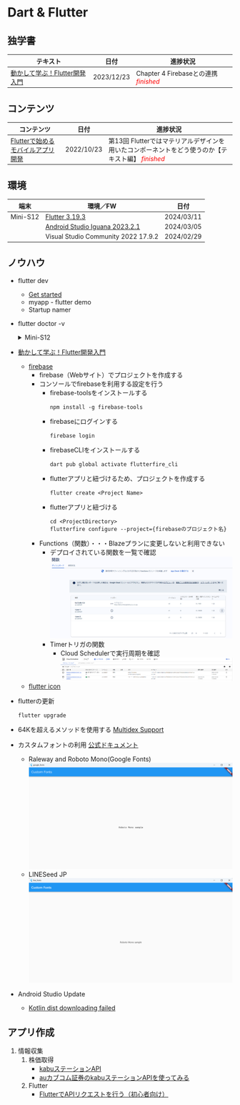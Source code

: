 # Dart & Flutter

##  独学書
  |テキスト                                                                             |日付      |進捗状況
  |------------------------------------------------------------------------------------|----------|---
  |[動かして学ぶ！Flutter開発入門](https://www.shoeisha.co.jp/book/detail/9784798177366) |2023/12/23|Chapter 4 Firebaseとの連携 <span style="color: red;">*finished*</span>

##  コンテンツ
  |コンテンツ                                                                         |日付     |進捗状況
  |----------------------------------------------------------------------------------|---------|---
  |[Flutterで始めるモバイルアプリ開発](https://codezine.jp/article/corner/830)         |2022/10/23|第13回  Flutterではマテリアルデザインを用いたコンポーネントをどう使うのか【テキスト編】 <span style="color: red;">*finished*</span>

##  環境
  |端末       |環境／FW                                                                |日付
  |-----------|-----------------------------------------------------------------------|----------
  |Mini-S12   |[Flutter 3.19.3](https://docs.flutter.dev/get-started/install)         |2024/03/11
  |           |[Android Studio Iguana 2023.2.1](https://developer.android.com/studio) |2024/03/05
  |           |Visual Studio Community 2022 17.9.2                                    |2024/02/29

##  ノウハウ
  - flutter dev
    -  [Get started](https://docs.flutter.dev/get-started/install)
    -  myapp - flutter demo
    -  Startup namer
  - flutter doctor -v
    <details>
    <summary>Mini-S12</summary>

    ```
    [√] Flutter (Channel stable, 3.19.3, on Microsoft Windows [Version 10.0.22631.3235], locale ja-JP)
        • Flutter version 3.19.3 on channel stable at C:\Src\flutter
        • Upstream repository https://github.com/flutter/flutter.git
        • Framework revision ba39319843 (4 days ago), 2024-03-07 15:22:21 -0600
        • Engine revision 2e4ba9c6fb
        • Dart version 3.3.1
        • DevTools version 2.31.1

    [√] Windows Version (Installed version of Windows is version 10 or higher)

    [√] Android toolchain - develop for Android devices (Android SDK version 34.0.0)
        • Android SDK at C:\Users\taish\AppData\Local\Android\Sdk
        • Platform android-UpsideDownCakePrivacySandbox, build-tools 34.0.0
        • ANDROID_HOME = C:\Users\taish\AppData\Local\Android\Sdk
        • ANDROID_SDK_ROOT = C:\Users\taish\AppData\Local\Android\Sdk
        • Java binary at: C:\Program Files\Android\Android Studio\jbr\bin\java
        • Java version OpenJDK Runtime Environment (build 17.0.9+0--11185874)
        • All Android licenses accepted.

    [√] Chrome - develop for the web
        • Chrome at C:\Program Files\Google\Chrome\Application\chrome.exe

    [√] Visual Studio - develop Windows apps (Visual Studio Community 2022 17.9.2)
        • Visual Studio at C:\Program Files\Microsoft Visual Studio\2022\Community
        • Visual Studio Community 2022 version 17.9.34622.214
        • Windows 10 SDK version 10.0.22621.0

    [√] Android Studio (version 2023.2)
        • Android Studio at C:\Program Files\Android\Android Studio
        • Flutter plugin can be installed from:
          https://plugins.jetbrains.com/plugin/9212-flutter
        • Dart plugin can be installed from:
          https://plugins.jetbrains.com/plugin/6351-dart
        • Java version OpenJDK Runtime Environment (build 17.0.9+0--11185874)

    [√] VS Code (version 1.87.1)
        • VS Code at C:\Users\taish\AppData\Local\Programs\Microsoft VS Code
        • Flutter extension version 3.84.0

    [√] Connected device (3 available)
        • Windows (desktop) • windows • windows-x64    • Microsoft Windows [Version 10.0.22631.3235]
        • Chrome (web)      • chrome  • web-javascript • Google Chrome 122.0.6261.69
        • Edge (web)        • edge    • web-javascript • Microsoft Edge 122.0.2365.80

    [√] Network resources
        • All expected network resources are available.
    ```
    </details>

  - [動かして学ぶ！Flutter開発入門](https://www.shoeisha.co.jp/book/detail/9784798177366)
    - [firebase](https://firebase.google.com)
      - firebase（Webサイト）でプロジェクトを作成する
      - コンソールでfirebaseを利用する設定を行う
        - firebase-toolsをインストールする
          ```
          npm install -g firebase-tools
          ```
        - firebaseにログインする
          ```
          firebase login
          ```
        - firebaseCLIをインストールする
          ```
          dart pub global activate flutterfire_cli
          ```
        - flutterアプリと紐づけるため、プロジェクトを作成する
          ```
          flutter create <Project Name>
          ```
        - flutterアプリと紐づける
          ```
          cd <ProjectDirectory>
          flutterfire configure --project={firebaseのプロジェクト名}
          ```
      - Functions（関数）・・・Blazeプランに変更しないと利用できない
        - デプロイされている関数を一覧で確認
          ![一覧](../images/flutter/20231202_firebase_functions.png)
        - Timerトリガの関数
          - Cloud Schedulerで実行周期を確認
            ![Cloud Scheduler](../images/flutter/20231202_firebase_timer_trigger_functions.png)
    - [flutter icon](https://icons8.jp/icons/set/flutter)

  - flutterの更新
    ```
    flutter upgrade
    ```
  - 64Kを超えるメソッドを使用する
    [Multidex Support](https://docs.flutter.dev/deployment/android#enabling-multidex-support)
  - カスタムフォントの利用
    [公式ドキュメント](https://docs.flutter.dev/cookbook/design/fonts)
    - Raleway and Roboto Mono(Google Fonts)
      ![Google Fonts](../images/flutter/Custom_Fonts_Google.png)
    - LINESeed JP
      ![LINESeed JP](../images/flutter/Custom_Fonts_LINE.png)
  - Android Studio Update
    - [Kotlin dist downloading failed](https://github.com/flutter/flutter/issues/126248)

##  アプリ作成
  1.  情報収集
      1.  株価取得
          -   [kabuステーションAPI](https://kabu.com/company/lp/lp90.html)
          -   [auカブコム証券のkabuステーションAPIを使ってみる](https://qiita.com/hmdsg/items/c6842fe87ec4e0365241)
      1.  Flutter
          -   [FlutterでAPIリクエストを行う（初心者向け）](https://qiita.com/kitanote/items/c4282b0112fa9d27dcd2)
